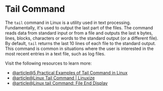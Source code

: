 # Tail Command

The `tail` command in Linux is a utility used in text processing. Fundamentally, it's used to output the last part of the files. The command reads data from standard input or from a file and outputs the last `N` bytes, lines, blocks, characters or words to the standard output (or a different file). By default, `tail` returns the last 10 lines of each file to the standard output. This command is common in situations where the user is interested in the most recent entries in a text file, such as log files.

Visit the following resources to learn more:

- [@article@5 Practical Examples of Tail Command in Linux](https://linuxhandbook.com/tail-command/)
- [@article@Linux Tail Command | Linuxize](https://linuxize.com/post/linux-tail-command/)
- [@article@Linux tail Command: File End Display](https://labex.io/tutorials/linux-linux-tail-command-file-end-display-214303)